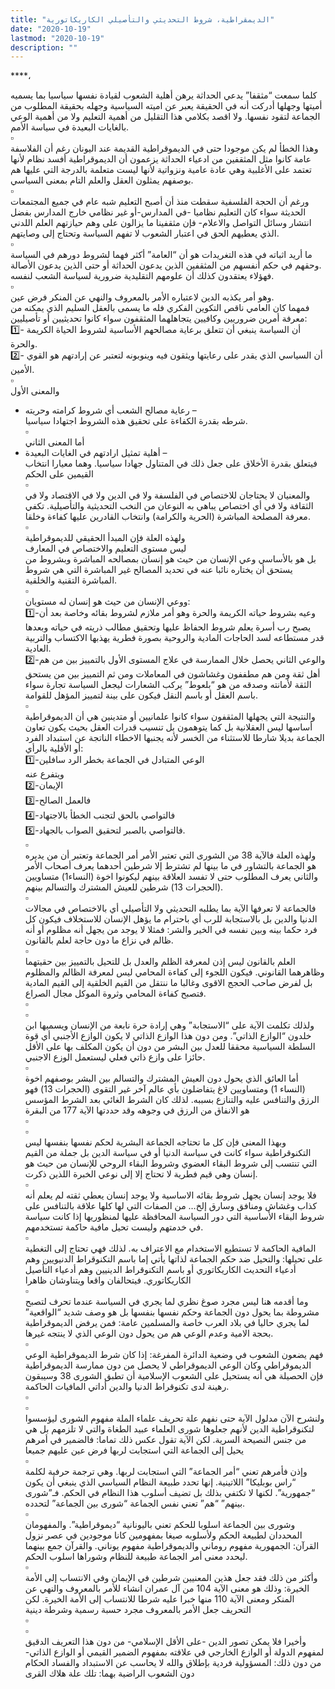 ```yaml
---
title: "الديمقراطية، شروط التحديثي والتأصيلي الكاريكاتورية"
date: "2020-10-19"
lastmod: "2020-10-19"
description: ""
---
```

****،

كلما سمعت “مثقفا” يدعي الحداثة يرهن أهلية الشعوب لقيادة نفسها سياسيا بما يسميه أميتها وجهلها أدركت أنه في الحقيقة يعبر عن اميته السياسية وجهله بحقيقة المطلوب من الجماعة لتقود نفسها. ولا اقصد بكلامي هذا التقليل من أهمية التعليم ولا من أهمية الوعي بالغايات البعيدة في سياسة الأمم.  
▫️  
وهذا الخطأ لم يكن موجودا حتى في الديموقراطية القديمة عند اليونان رغم أن الفلاسفة عامة كانوا مثل المثقفين من ادعياء الحداثة يزعمون أن الديموقراطية أفسد نظام لأنها تعتمد على الأغلبية وهي عادة عامية ونزواتية لأنها ليست متعلمة بالدرجة التي عليها هم بوصفهم يمثلون العقل والعلم التام بمعنى السياسي.  
▫️  
ورغم أن الحجة الفلسفية سقطت منذ أن أصبح التعليم شبه عام في جميع المجتمعات الحديثة سواء كان التعليم نظاميا -في المدارس-أو غير نظامي خارج المدارس بفضل انتشار وسائل التواصل والاعلام- فإن مثقفينا ما يزالون على وهم حيازتهم العلم اللدني الذي يعطيهم الحق في اعتبار الشعوب لا تفهم السياسة وتحتاج إلى وصايتهم.  
▫️  
ما أريد اثباته في هذه التغريدات هو أن “العامة” أكثر فهما لشروط دورهم في السياسة وحقهم في حكم أنفسهم من المثقفين الذين يدعون الحداثة أو حتى الذين يدعون الأصالة.  
فهؤلاء يعتقدون كذلك أن علومهم التقليدية ضرورية لسياسة الشعب لنفسه.  
▫️  
وهو أمر يكذبه الدين لاعتباره الأمر بالمعروف والنهي عن المنكر فرض عين.  
فمهما كان العامي ناقص التكوين الفكري فله ما يسمى بالعقل السليم الذي يمكنه من معرفة أمرين ضروريين وكافيين يتجاهلهما المثقفون سواء كانوا تحديثيين أو تأصيليين:  
1️⃣- أن السياسة ينبغي أن تتعلق برعاية مصالحهم الأساسية لشروط الحياة الكريمة والحرة.  
2️⃣- أن السياسي الذي يقدر على رعايتها ويثقون فيه وينوبونه لتعتبر عن إرادتهم هو القوي الأمين.  
▫️  
والمعنى الأول

* رعاية مصالح الشعب أي شروط كرامته وحريته –  
  شرطه بقدرة الكفاءة على تحقيق هذه الشروط اجتهادا سياسيا.  
  ▫️  
  أما المعنى الثاني
* أهلية تمثيل ارادتهم في الغايات البعيدة –  
  فيتعلق بقدرة الأخلاق على جعل ذلك في المتناول جهادا سياسيا. وهما معيارا انتخاب القيمين على الحكم  
  ▫️  
  والمعنيان لا يحتاجان للاختصاص في الفلسفة ولا في الدين ولا في الاقتصاد ولا في الثقافة ولا في أي اختصاص يباهي به النوعان من النخب التحديثية والتأصيلية. تكفي معرفة المصلحة المباشرة (الحرية والكرامة) وانتخاب القادرين عليها كفاءة وخلقا.  
  ▫️  
  ولهذه العلة فإن المبدأ الحقيقي للديموقراطية  
  ليس مستوى التعليم والاختصاص في المعارف  
  بل هو بالأساسي وعي الإنسان من حيث هو إنسان بمصالحه المباشرة وبشروط من يستحق أن يختاره نائبا عنه في تحديد المصالح غير المباشرة التي هي شروط المباشرة التقنية والخلقية.  
  ▫️  
  ووعي الإنسان من حيث هو إنسان له مستويان:  
  1️⃣-وعيه بشروط حياته الكريمة والحرة وهو أمر ملازم لشروط بقائه وخاصة بعد أن يصبح رب أسرة يعلم شروط الحفاظ عليها وتحقيق مطالب ذريته في حياته وبعدها قدر مستطاعه لسد الحاجات المادية والروحية بصورة فطرية يهذبها الاكتساب والتربية العادية.  
  2️⃣-والوعي الثاني يحصل خلال الممارسة في علاج المستوى الأول بالتمييز بين من هم أهل ثقة ومن هم مطففون وغشاشون في المعاملات ومن ثم التمييز بين من يستحق الثقة لأمانته وصدقه من هو “بلعوط” يركب الشعارات ليجعل السياسة تجارة سواء باسم العقل أو باسم النقل فيكون على بينة لتمييز المؤهل للقوامة.  
  ▫️  
  والنتيجة التي يجهلها المثقفون سواء كانوا علمانيين أو متدينين هي أن الديموقراطية أساسها ليس العقلانية بل كما يتوهمون بل تنسيب قدرات العقل بحيث يكون تعاون الجماعة بديلا شارطا للاستثناء من الخسر لأنه يجنبها الاخطاء الناتجة عن استبداد الفرد أو الأقلية بالرأي:  
  1️⃣-الوعي المتبادل في الجماعة بخطر الرد سافلين  
  ويتفرع عنه  
  2️⃣-الإيمان  
  3️⃣-فالعمل الصالح  
  4️⃣-فالتواصي بالحق لتجنب الخطأ بالاجتهاد  
  5️⃣-فالتواصي بالصبر لتحقيق الصواب بالجهاد.  
  ▫️  
  ولهذه العلة فالآية 38 من الشورى التي تعتبر الأمر أمر الجماعة وتعتبر أن من يديره هو الجماعة بالتشاور في ما بينها لم تشترط إلا شرطين أحدهما يعرف أصحاب الأمر والثاني يعرف المطلوب حتى لا تفسد العلاقة بينهم ليكونوا اخوة (النساء1) متساويين (الحجرات 13) شرطين للعيش المشترك والتسالم بينهم.  
  ▫️  
  فالجماعة لا تعرفها الآية بما يطلبه التحديثي ولا التأصيلي أي بالاختصاص في مجالات الدنيا والدين بل بالاستجابة للرب أي باحترام ما يؤهل الإنسان للاستخلاف فيكون كل فرد حكما بينه وبين نفسه في الخير والشر: فمثلا لا يوجد من يجهل أنه مظلوم أو أنه ظالم في نزاع ما دون حاجة لعلم بالقانون.  
  ▫️  
  العلم بالقانون ليس إذن لمعرفة الظلم والعدل بل للتحيل بالتمييز بين حقيتهما وظاهرهما القانوني. فيكون اللجوء إلى كفاءة المحامي ليس لمعرفة الظالم والمظلوم بل لفرض صاحب الحجج الاقوى وغالبا ما ننتقل من القيم الخلقية إلى القيم المادية فتصبح كفاءة المحامي وثروة الموكل مجال الصراع.  
  ▫️  
  ▫️  
  ولذلك تكلمت الآية على “الاستجابة” وهي إرادة حرة نابعة من الإنسان ويسميها ابن خلدون “الوازع الذاتي”. ومن دون هذا الوازع الذاتي لا يكون الوازع الأجنبي أي قوة السلطة السياسية محققا للعدل بين البشر من دون أن يكون المكلف بها على الأقل حائزا على وازع ذاتي فعلي ليستعمل الوزع الاجنبي.  
  ▫️  
  أما العائق الذي يحول دون العيش المشترك والتسالم بين البشر بوصفهم اخوة (النساء 1) ومتساويين لاغ يتفاضلون بأي عالم آخر غير التقوى (الحجرات 13) فهو الرزق والتنافس عليه والتنازع بسببه. لذلك كان الشرط الغائي بعد الشرط المؤسس هو الانفاق من الرزق في وجوهه وقد حددتها الآية 177 من البقرة  
  ▫️  
  ▫️  
  وبهذا المعنى فإن كل ما تحتاجه الجماعة البشرية لحكم نفسها بنفسها ليس التكنوقراطية سواء كانت في سياسة الدنيا أو في سياسة الدين بل جملة من القيم التي تنتسب إلى شروط البقاء العضوي وشروط البقاء الروحي للإنسان من حيث هو إنسان وهي قيم فطرية لا تحتاج إلا إلى نوعي الخبرة اللذين ذكرت.  
  ▫️  
  فلا يوجد إنسان يجهل شروط بقائه الاساسية ولا يوجد إنسان يعطي ثقته لم يعلم أنه كذاب وغشاش ومنافق وسارق إلخ… من الصفات التي لها كلها علاقة بالتنافس على شروط البقاء الأساسية التي دور السياسة المحافظة عليها لمنظوريها إذا كانت سياسة في خدمتهم وليست تحيل مافية حاكمة تستخدمهم.  
  ▫️  
  المافية الحاكمة لا تستطيع الاستخدام مع الاعتراف به. لذلك فهي تحتاج إلى التغطية على تحيلها: والتحيل ضد حكم الجماعة لذاتها يأتي إما باسم التكنوقراط الدنيويين وهم أدعياء التحديث الكاريكاتوري أو باسم التكنوقراط الدينيين وهم أدعياء التأصيل الكاريكاتوري. فيتحالفان واقعا ويتناوشان ظاهرا  
  ▫️  
  وما أقدمه هنا ليس مجرد صوغ نظري لما يجري في السياسة عندما تحرف لتصبح مشروطة بما يحول دون الجماعة وحكم نفسها بنفسها بل هو وصف شديد “الواقعية” لما يجري حاليا في بلاد العرب خاصة والمسلمين عامة: فمن يرفض الديموقراطية بحجة الامية وعدم الوعي هم من يحول دون الوعي الذي لا ينتجه غيرها.  
  ▫️  
  فهم يضعون الشعوب في وضعية الدائرة المفرغة: إذا كان شرط الديموقراطية الوعي الديموقراطي وكان الوعي الديموقراطي لا يحصل من دون ممارسة الديموقراطية فإن الحصيلة هي أنه يستحيل على الشعوب الإسلامية أن تطبق الشورى 38 وسيبقون رهينة لدى تكنوقراط الدنيا والدين أداتي المافيات الحاكمة.  
  ▫️  
  ▫️  
  ولنشرح الآن مدلول الآية حتى نفهم علة تحريف علماء الملة مفهوم الشورى ليؤسسوا لتكنوقراطية الدين لأنهم جعلوها شورى العلماء عبيد الطغاة والتي لا تلزمهم بل هي من جنس النصيحة السرية. لكن الآية تقول عكس ذلك تماما: فالضمير في أمرهم يحيل إلى الجماعة التي استجابت لربها فرض عين عليهم جميعا  
  ▫️  
  وإذن فأمرهم تعني “أمر الجماعة” التي استجابت لربها. وهي ترجمة حرفية لكلمة “راس بوبليكا” اللاتينية. إنها تحدد طبيعة النظام السياسي الذي ينبغي أن يكون “جمهورية”. لكنها لا تكتفي بذلك بل تضيف أسلوب هذا النظام في الحكم. فـ”شورى بينهم” “هم” تعني نفس الجماعة “شورى بين الجماعة” لتحدده.  
  ▫️  
  وشورى بين الجماعة اسلوبا للحكم تعني باليونانية “ديموقراطية”. والمفهومان المحددان لطبيعة الحكم ولأسلوبه صيغا بمفهومين كانا موجودين في عصر نزول القرآن: الجمهورية مفهوم روماني والديموقراطية مفهوم يوناني. والقرآن جمع بينهما ليحدد معنى أمر الجماعة طبيعة للنظام وشوراها اسلوب الحكم.  
  ▫️  
  وأكثر من ذلك فقد جعل هذين المعنيين شرطين في الإيمان وفي الانتساب إلى الأمة الخيرة: وذلك هو معنى الآية 104 من آل عمران انشاء للأمر بالمعروف والنهي عن المنكر ومعنى الآية 110 منها خبرا عليه شرطا للانتساب إلى الأمة الخيرة. لكن التحريف جعل الأمر بالمعروف مجرد حسبة رسمية وشرطة دينية  
  ▫️  
  ▫️  
  وأخيرا فلا يمكن تصور الدين -على الأقل الإسلامي- من دون هذا التعريف الدقيق لمفهوم الدولة أو الوازع الخارجي في علاقته بمفهوم الضمير القيمي أو الوازع الذاتي-من دون ذلك: المسؤولية فردية بإطلاق والله لا يحاسب عن الاستبداد والفساد الحكام دون الشعوب الراضية بهما: تلك علة هلاك القرى

###